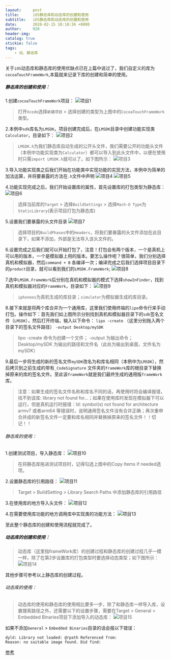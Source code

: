```yaml
---
layout:     post
title:      iOS静态库和动态库的创建和使用
subtitle:   iOS静态库和动态库的创建和使用
date:       2020-02-15 10:10:36 +0800
author:     920
header-img: 
catalog: true
stickie: false
tags:
    - 动、静态库
---
```


关于`iOS`动态库和静态库的使用优缺点已在上篇中说过了，我们自定义的库为`cocoaTouchFrameWork`,本篇就来记录下库的创建和简单的使用。

##### 静态库的创建和使用：

1.创建`cocoaTouchFrameWork`项目：
![项目1](/img/20200215/1.png)
>打开`Xcode`选择`新建项目` > 选择创建的类型为上图中的`CocoaTouchFrameWork`类型。

2.本例中`sdk`库名为`LMSDK`，项目创建完成后，在`LMSDK`目录中创建功能实现类`Calculator`，目录如下：
![项目2](/img/20200215/2.png)
>`LMSDK.h`为我们静态库自动生成的公开头文件，我们需要公开的功能头文件（本例中功能实现类为`Calculator`）都可以导入到此头文件中，以便在使用时只需`import LMSDK.h`就可以了。如下图所示：
>![项目3](/img/20200215/3.png)

3.导入功能实现类之后我们开始在功能类中实现功能的实现方法，本例中为简单的加法运算，并将要暴露的方法在`.h`文件中声明
![项目4](/img/20200215/4.png)
![项目5](/img/20200215/5.png)

4.功能实现完成之后，我们开始设置库的属性，首先设置库的打包类型为静态库：
![项目6](/img/20200215/6.png)
>选择当前库的`Target` > 选择`BuildSettings` > 选择`Mach-O Type`为`StaticLibrary`(表示项目打包为静态库)

5.设置我们要暴露的头文件目录
![项目7](/img/20200215/7.png)
>选择项目的`BuildPhases`中的`Headers`，将我们要暴露的头文件添加在此目录下，如果不添加，外部是无法导入该头文件的。

6.设置完成之后我们就可以开始打包了，注意！打包会有两个版本，一个是真机上可以用的版本，一个是模拟器上用的版本。要怎么操作呢？很简单，我们分别选择真机和模拟器，然后`command + B` 各编译一次；编译完成之后我们选择项目目录下的`product`目录，就可以看到我们的`LMSDK.FrameWork`;
![项目8](/img/20200215/8.png)

7.选中`LMSDK.FrameWork`后分别在真机和模拟器的模式下选择`showInFinder`，找到真机和模拟器对应的`FrameWork`，目录如下：
![项目9](/img/20200215/9.png)
>`iphoneos`为真机生成的库目录；`simulator`为模拟器生成的库目录。

8.接下来就是将两个库合并为一个通用库，这里我们使用终端的`lipo`命令行来手动打包。操作如下：首先我们如上图所示分别找到真机和模拟器目录下的`sdk`签名文件（`LMSDK`），然后打开终端，输入以下命令：
`lipo -create` （这里分别拖入两个目录下的签名文件路径） `-output Desktop/mySDK`
>lipo -create 命令为创建一个文件； -output 为输出命令；Desktop/mySDK 为输出的路径和文件名（此处为输出到桌面，文件名为mySDK）

9.最后一步将生成的新的签名文件`mySDK`改名为和库名相同（本例中为`LMSDK`），然后拷贝到之前生成的带有`_CodeSignature` 文件夹的`frameWork`库的根目录下替换掉原来的库的签名文件。至此该`frameWork`就是我们最终生成的通用版`frameWork`库。
>注意：如果生成的签名文件名称和库名不同的话，再使用时将会编译报错，找不到该库:
library not found for…；如果在使用库时发现在模拟器下可以运行，但是真机运行时报错：ld: symbol(s) not found for architecture armv7 或者arm64 等错误时，说明通用签名文件没有合并正确；再次重申合并成的新签名文件一定要和库名相同并替换掉原来的签名文件！！切记！！

###### 静态库的使用：

1.创建测试项目，导入静态库：
![项目10](/img/20200215/10.png)
>在将静态库拖进测试项目时，记得勾选上图中的Copy Items if needed选项。

2.设置静态库的引用路径：
![项目11](/img/20200215/11.png)
>Target > BuildSetting > Library Search Paths 中添加静态库的引用路径

3.在使用库的地方导入头文件：
![项目12](/img/20200215/12.png)

4.在需要使用库功能的地方调用库中实现类的功能方法：
![项目13](/img/20200215/13.png)

至此整个静态库的创建和使用流程就完成了。


##### 动态库的创建和使用：

>动态库（这里指frameWork库）的创建过程和静态库的创建过程几乎一模一样，除了在第2步设置库的打包类型时要选择动态类型；如下图所示：
>![项目14](/img/20200215/14.png)

其他步骤可参考以上静态库的创建过程。

###### 动态库的使用：

>动态库的使用和静态库的使用相比要多一步，除了和静态库一样导入库，设置搜索路径之外，还需要以下的设置步骤，需要在Target > General > Embedded Binaries项目下添加导入的动态库：
>![项目15](/img/20200215/15.png)

如果不添加`General` > `Embedded Binaries`目录的话会报以下错误：

```
dyld: Library not loaded: @rpath Referenced from:
Reason: no suitable image found. Did find:
```


[参考](https://blog.csdn.net/heipingguowenkong/article/details/90606864)







